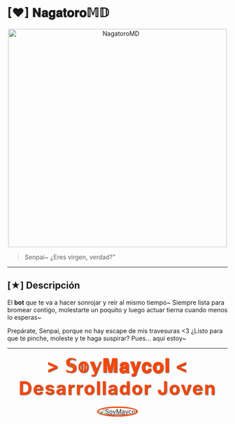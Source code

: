 # [♥] 𝐍𝐚𝐠𝐚𝐭𝐨𝐫𝐨𝕄𝔻
<p align="center">       
  <img src="https://encrypted-tbn0.gstatic.com/images?q=tbn:ANd9GcSdtkPhuBqagS0iZUttjjrofBoTFRa-cJnZK5UcPfuvwA&s=10" 
       alt="NagatoroMD" 
       width="500" 
       loading="eager">
</p>

> Senpai~ ¿Eres virgen, verdad?” 

---

## [★] Descripción

El **bot** que te va a hacer sonrojar y reír al mismo tiempo~
 Siempre lista para bromear contigo, molestarte un poquito y luego actuar tierna cuando menos lo esperas~

Prepárate, Senpai,
porque no hay escape de mis travesuras <3 ¿Listo para que te pinche, moleste y te haga suspirar? Pues… aquí estoy~

---

<p align="center">
  <span style="font-size: 3em; font-weight: bold; color: #ff4500; letter-spacing: 2px; text-shadow: 1px 1px 2px #555;">
    > 𝕊𝕠𝕪𝐌𝐚𝐲𝐜𝐨𝐥 < <br>
     Desarrollador Joven  
  </span>
  <br><br>
  <a href="https://github.com/SoySapo6">
    <img src="https://github.com/SoySapo6.png?size=100" alt="SoyMaycol" style="border-radius: 50%; border: 3px solid #ff4500;">
  </a>
</p>
